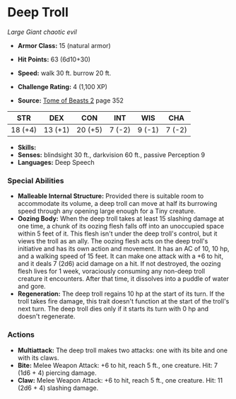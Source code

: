 # Deep Troll

*Large* *Giant* *chaotic evil*

- **Armor Class:** 15 (natural armor)
- **Hit Points:** 63 (6d10+30)
- **Speed:** walk 30 ft. burrow 20 ft.

- **Challenge Rating:** 4 (1,100 XP)
- **Source:** [Tome of Beasts 2](https://koboldpress.com/kpstore/product/tome-of-beasts-2-for-5th-edition) page 352

| STR | DEX | CON | INT | WIS | CHA |
| --- | --- | --- | --- | --- | --- |
| 18 (+4) | 13 (+1) | 20 (+5) | 7 (-2) | 9 (-1) | 7 (-2) |

- **Skills:** 
- **Senses:** blindsight 30 ft., darkvision 60 ft., passive Perception 9
- **Languages:** Deep Speech

### Special Abilities

- **Malleable Internal Structure:** Provided there is suitable room to accommodate its volume, a deep troll can move at half its burrowing speed through any opening large enough for a Tiny creature.
- **Oozing Body:** When the deep troll takes at least 15 slashing damage at one time, a chunk of its oozing flesh falls off into an unoccupied space within 5 feet of it. This flesh isn't under the deep troll's control, but it views the troll as an ally. The oozing flesh acts on the deep troll's initiative and has its own action and movement. It has an AC of 10, 10 hp, and a walking speed of 15 feet. It can make one attack with a +6 to hit, and it deals 7 (2d6) acid damage on a hit. If not destroyed, the oozing flesh lives for 1 week, voraciously consuming any non-deep troll creature it encounters. After that time, it dissolves into a puddle of water and gore.
- **Regeneration:** The deep troll regains 10 hp at the start of its turn. If the troll takes fire damage, this trait doesn't function at the start of the troll's next turn. The deep troll dies only if it starts its turn with 0 hp and doesn't regenerate.

### Actions

- **Multiattack:** The deep troll makes two attacks: one with its bite and one with its claws.
- **Bite:** Melee Weapon Attack: +6 to hit, reach 5 ft., one creature. Hit: 7 (1d6 + 4) piercing damage.
- **Claw:** Melee Weapon Attack: +6 to hit, reach 5 ft., one creature. Hit: 11 (2d6 + 4) slashing damage.


